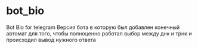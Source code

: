 # bot_bio
Bot Bio for telegram 
Версия бота в которую был добавлен конечный автомат для того, чтобы полноценно работал выбор между днк и трнк и происходил вывод нужного ответа

